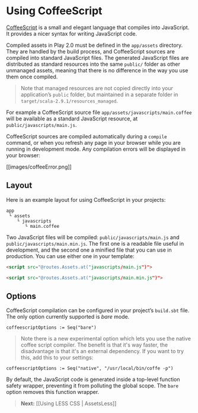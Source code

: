 <!--- Copyright (C) 2009-2013 Typesafe Inc. <http://www.typesafe.com> -->
# Using CoffeeScript

[CoffeeScript](http://jashkenas.github.com/coffee-script/) is a small and elegant language that compiles into JavaScript. It provides a nicer syntax for writing JavaScript code.

Compiled assets in Play 2.0 must be defined in the `app/assets` directory. They are handled by the build process, and CoffeeScript sources are compiled into standard JavaScript files. The generated JavaScript files are distributed as standard resources into the same `public/` folder as other unmanaged assets, meaning that there is no difference in the way you use them once compiled.

> Note that managed resources are not copied directly into your application’s `public` folder, but maintained in a separate folder in `target/scala-2.9.1/resources_managed`.

For example a CoffeeScript source file `app/assets/javascripts/main.coffee` will be available as a standard JavaScript resource, at `public/javascripts/main.js`.

CoffeeScript sources are compiled automatically during a `compile` command, or when you refresh any page in your browser while you are running in development mode. Any compilation errors will be displayed in your browser:

[[images/coffeeError.png]]

## Layout

Here is an example layout for using CoffeeScript in your projects:

```
app
 └ assets
    └ javascripts
       └ main.coffee   
```

Two JavaScript files will be compiled: `public/javascripts/main.js` and `public/javascripts/main.min.js`. The first one is a readable file useful in development, and the second one a minified file that you can use in production. You can use either one in your template:

```html
<script src="@routes.Assets.at("javascripts/main.js")">
```

```html
<script src="@routes.Assets.at("javascripts/main.min.js")">
```

## Options

CoffeeScript compilation can be configured in your project’s `build.sbt` file.  The only option currently supported is *bare* mode.

```
coffeescriptOptions := Seq("bare")
```
> Note there is a new experimental option which lets you use the native coffee script compiler. The benefit is that it's way faster, the disadvantage is that it's an external dependency. If you want to try this, add this to your settings:

```
coffeescriptOptions := Seq("native", "/usr/local/bin/coffe -p")
```


By default, the JavaScript code is generated inside a top-level function safety wrapper, preventing it from polluting the global scope. The `bare` option removes this function wrapper.

> **Next:** [[Using LESS CSS | AssetsLess]]
